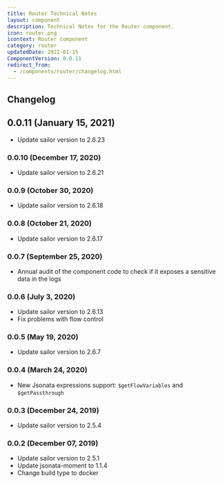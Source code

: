 ```yaml
---
title: Router Technical Notes
layout: component
description: Technical Notes for the Router component.
icon: router.png
icontext: Router component
category: router
updatedDate: 2022-01-15
ComponentVersion: 0.0.11
redirect_from:
  - /components/router/changelog.html
---
```


## Changelog

## 0.0.11 (January 15, 2021)

* Update sailor version to 2.6.23

### 0.0.10 (December 17, 2020)

* Update sailor version to 2.6.21

### 0.0.9 (October 30, 2020)

* Update sailor version to 2.6.18

### 0.0.8 (October 21, 2020)

* Update sailor version to 2.6.17

### 0.0.7 (September 25, 2020)

* Annual audit of the component code to check if it exposes a sensitive data in the logs

### 0.0.6 (July 3, 2020)

* Update sailor version to 2.6.13
* Fix problems with flow control

### 0.0.5 (May 19, 2020)

* Update sailor version to 2.6.7

### 0.0.4 (March 24, 2020)

* New Jsonata expressions support: `$getFlowVariables` and `$getPassthrough`

### 0.0.3 (December 24, 2019)

* Update sailor version to 2.5.4

### 0.0.2 (December 07, 2019)

* Update sailor version to 2.5.1
* Update jsonata-moment to 1.1.4
* Change build type to docker
